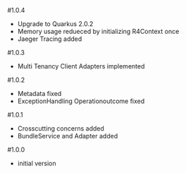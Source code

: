 #1.0.4
- Upgrade to Quarkus 2.0.2
- Memory usage redueced by initializing R4Context once
- Jaeger Tracing added

#1.0.3
- Multi Tenancy Client Adapters implemented

#1.0.2
- Metadata fixed
- ExceptionHandling Operationoutcome fixed

#1.0.1
- Crosscutting concerns added
- BundleService and Adapter added

#1.0.0
- initial version